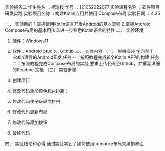 实验报告二
学生姓名 ：杨瑞权
学号 ：121052022077
实验课程名称 ：软件项目研发实践
实验项目名称 ：构建Kotlin应用并使用 Compose布局
实验日期 ：4.25

一、	实验目的
1.掌握使用Kotlin语言开发Android的基本流程 
2.掌握Android Compose布局的基本用法
3.进一步熟悉Kotlin语言的特性
二、	实验环境
1.	硬件：Windows11
2.	软件：Android Studio，Github
三、	实验内容
（一）	项目描述
学习基于Kotlin语言的Android开发
任务一：按照教程完成首个Kotlin APP的构建
任务二：按照教程完成Compose布局的实践
要求上传代码至Github，并撰写详细的Readme 文档
（二）	实验步骤
1.	创建项目
 
2.	修改代码添加颜色和内边距：
 
 
3.	修改代码使子级纵向排列
  
4.	修改代码更新布局
  
5.	修改代码添加按钮
  
6.	最终代码
 
四、	实验结论和心得
通过实验学到了如何使用compose布局来编排界面


